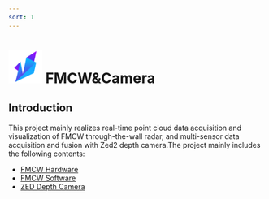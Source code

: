 ```yaml
---
sort: 1
---
```


#   <img src="https://raw.githubusercontent.com/DeepWiSe888/AIWiSeDoc/main/img/AIWISE.png" width="66" height="66"/>  FMCW&Camera

## Introduction
This project mainly realizes real-time point cloud data acquisition and visualization of FMCW through-the-wall radar, and multi-sensor data acquisition and fusion  with Zed2 depth camera.The project mainly includes the following contents:  
* [FMCW Hardware](https://deepwise888.github.io/AIWiSeDoc//FMCW&Camera/1.fmcw_hardware.html)
* [FMCW Software](https://deepwise888.github.io/AIWiSeDoc//FMCW&Camera/2.fmcw_software.html)
* [ZED Depth Camera](https://deepwise888.github.io/AIWiSeDoc//FMCW&Camera/3.zed2_camera.html)

